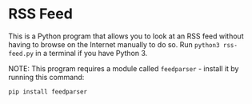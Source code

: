 # RSS Feed
This is a Python program that allows you to look at an RSS feed without having to browse on the Internet manually to do so. Run `python3 rss-feed.py` in a terminal if you have Python 3.

NOTE: This program requires a module called `feedparser` - install it by running this command:

`pip install feedparser`
